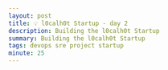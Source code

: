 ```yaml
---
layout: post
title: 💡 l0calh0t Startup - day 2
description: Building the l0calh0t Startup
summary: Building the l0calh0t Startup
tags: devops sre project startup
minute: 25
---
```

